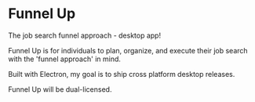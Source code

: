 # Funnel Up
The job search funnel approach - desktop app!

Funnel Up is for individuals to plan, organize, and
execute their job search with the 'funnel approach' in mind.

Built with Electron, my goal is to ship cross platform desktop releases.

Funnel Up will be dual-licensed.
